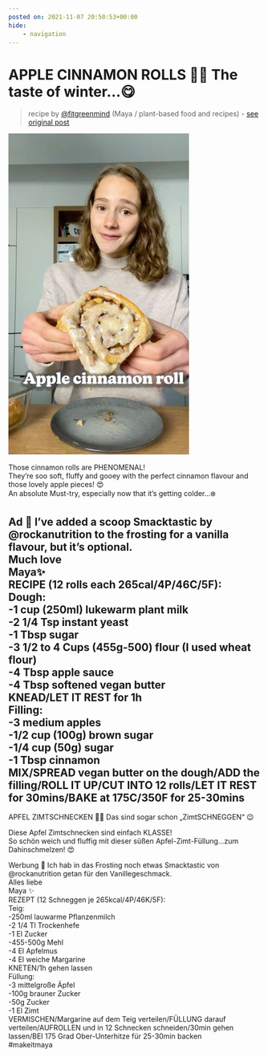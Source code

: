 ```yaml
---
posted on: 2021-11-07 20:50:53+00:00
hide:
    - navigation
---
```


# APPLE CINNAMON ROLLS 🍎🥰 The taste of winter…😋 

> recipe by [@fitgreenmind](https://www.instagram.com/fitgreenmind/) 
(Maya / plant-based food and recipes) - [see original post](https://instagram.com/p/CV_RjQfqg4_)

![](../img/fitgreenmind_07-11-2021_2011.png)

  
Those cinnamon rolls are PHENOMENAL!   
They’re soo soft, fluffy and gooey with the perfect cinnamon flavour and those lovely apple pieces! 😍  
An absolute Must-try, especially now that it’s getting colder…❄️  
  
Ad 💙 I’ve added a scoop Smacktastic by @rockanutrition to the frosting for a vanilla flavour, but it’s optional.  
Much love  
Maya✨  
RECIPE (12 rolls each 265cal/4P/46C/5F):  
Dough:  
-1 cup (250ml) lukewarm plant milk  
-2 1/4 Tsp instant yeast  
-1 Tbsp sugar  
-3 1/2 to 4 Cups (455g-500) flour (I used wheat flour)  
-4 Tbsp apple sauce  
-4 Tbsp softened vegan butter  
KNEAD/LET IT REST for 1h  
Filling:  
-3 medium apples  
-1/2 cup (100g) brown sugar  
-1/4 cup (50g) sugar  
-1 Tbsp cinnamon  
MIX/SPREAD vegan butter on the dough/ADD the filling/ROLL IT UP/CUT INTO 12 rolls/LET IT REST for 30mins/BAKE at 175C/350F for 25-30mins  
-  
APFEL ZIMTSCHNECKEN 🍎🥰 Das sind sogar schon „ZimtSCHNEGGEN“ 😉  
  
Diese Apfel Zimtschnecken sind einfach KLASSE!   
So schön weich und fluffig mit dieser süßen Apfel-Zimt-Füllung…zum Dahinschmelzen! 😍  
  
Werbung 💙 Ich hab in das Frosting noch etwas Smacktastic von @rockanutrition getan für den Vanillegeschmack.  
Alles liebe   
Maya ✨  
REZEPT (12 Schneggen je 265kcal/4P/46K/5F):  
Teig:  
-250ml lauwarme Pflanzenmilch  
-2 1/4 Tl Trockenhefe   
-1 El Zucker  
-455-500g Mehl  
-4 El Apfelmus  
-4 El weiche Margarine  
KNETEN/1h gehen lassen  
Füllung:  
-3 mittelgroße Äpfel  
-100g brauner Zucker  
-50g Zucker  
-1 El Zimt  
VERMISCHEN/Margarine auf dem Teig verteilen/FÜLLUNG darauf verteilen/AUFROLLEN und in 12 Schnecken schneiden/30min gehen lassen/BEI 175 Grad Ober-Unterhitze für 25-30min backen   
\#makeitmaya   